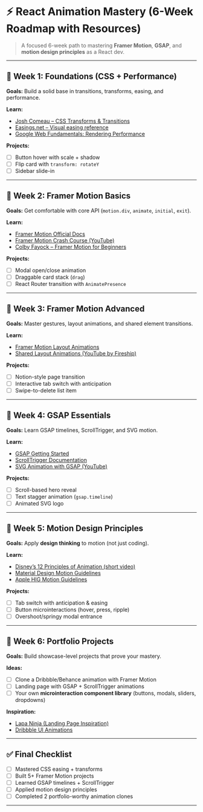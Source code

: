 # ⚡ React Animation Mastery (6-Week Roadmap with Resources)

> A focused 6-week path to mastering **Framer Motion**, **GSAP**, and **motion design principles** as a React dev.

---

## 📅 Week 1: Foundations (CSS + Performance)

**Goals:** Build a solid base in transitions, transforms, easing, and performance.

**Learn:**

- [Josh Comeau – CSS Transforms & Transitions](https://www.joshwcomeau.com/animation/)
- [Easings.net – Visual easing reference](https://easings.net/)
- [Google Web Fundamentals: Rendering Performance](https://developers.google.com/web/fundamentals/performance/rendering)

**Projects:**

- [ ] Button hover with scale + shadow
- [ ] Flip card with `transform: rotateY`
- [ ] Sidebar slide-in

---

## 📅 Week 2: Framer Motion Basics

**Goals:** Get comfortable with core API (`motion.div`, `animate`, `initial`, `exit`).

**Learn:**

- [Framer Motion Official Docs](https://www.framer.com/motion/)
- [Framer Motion Crash Course (YouTube)](https://www.youtube.com/watch?v=1VNgB8wVbz0)
- [Colby Fayock – Framer Motion for Beginners](https://egghead.io/courses/getting-started-with-framer-motion-5e9c)

**Projects:**

- [ ] Modal open/close animation
- [ ] Draggable card stack (`drag`)
- [ ] React Router transition with `AnimatePresence`

---

## 📅 Week 3: Framer Motion Advanced

**Goals:** Master gestures, layout animations, and shared element transitions.

**Learn:**

- [Framer Motion Layout Animations](https://www.framer.com/motion/layout-animation/)
- [Shared Layout Animations (YouTube by Fireship)](https://www.youtube.com/watch?v=0fYi8SGA20k)

**Projects:**

- [ ] Notion-style page transition
- [ ] Interactive tab switch with anticipation
- [ ] Swipe-to-delete list item

---

## 📅 Week 4: GSAP Essentials

**Goals:** Learn GSAP timelines, ScrollTrigger, and SVG motion.

**Learn:**

- [GSAP Getting Started](https://greensock.com/get-started/)
- [ScrollTrigger Documentation](https://greensock.com/scrolltrigger/)
- [SVG Animation with GSAP (YouTube)](https://www.youtube.com/watch?v=2Vt6ugJdE-I)

**Projects:**

- [ ] Scroll-based hero reveal
- [ ] Text stagger animation (`gsap.timeline`)
- [ ] Animated SVG logo

---

## 📅 Week 5: Motion Design Principles

**Goals:** Apply **design thinking** to motion (not just coding).

**Learn:**

- [Disney’s 12 Principles of Animation (short video)](https://www.youtube.com/watch?v=uDqjIdI4bF4)
- [Material Design Motion Guidelines](https://m3.material.io/foundations/motion/overview)
- [Apple HIG Motion Guidelines](https://developer.apple.com/design/human-interface-guidelines/motion)

**Projects:**

- [ ] Tab switch with anticipation & easing
- [ ] Button microinteractions (hover, press, ripple)
- [ ] Overshoot/springy modal entrance

---

## 📅 Week 6: Portfolio Projects

**Goals:** Build showcase-level projects that prove your mastery.

**Ideas:**

- [ ] Clone a Dribbble/Behance animation with Framer Motion
- [ ] Landing page with GSAP + ScrollTrigger animations
- [ ] Your own **microinteraction component library** (buttons, modals, sliders, dropdowns)

**Inspiration:**

- [Lapa Ninja (Landing Page Inspiration)](https://www.lapa.ninja/)
- [Dribbble UI Animations](https://dribbble.com/tags/ui_animation)

---

## ✅ Final Checklist

- [ ] Mastered CSS easing + transforms
- [ ] Built 5+ Framer Motion projects
- [ ] Learned GSAP timelines + ScrollTrigger
- [ ] Applied motion design principles
- [ ] Completed 2 portfolio-worthy animation clones

---
